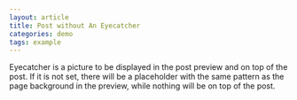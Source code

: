 ```yaml
---
layout: article
title: Post without An Eyecatcher
categories: demo
tags: example
---
```


Eyecatcher is a picture to be displayed in the post preview and on top of the post. If it is not set, there will be a placeholder with the same pattern as the page background in the preview, while nothing will be on top of the post.


